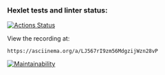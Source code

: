 ### Hexlet tests and linter status:
[![Actions Status](https://github.com/Ekaterina-Chmil/php-project-45/actions/workflows/hexlet-check.yml/badge.svg)](https://github.com/Ekaterina-Chmil/php-project-45/actions)

View the recording at:

    https://asciinema.org/a/LJ567rI9zm56MdgzijWzn28vP

[![Maintainability](https://api.codeclimate.com/v1/badges/6c2f244d1a4968754020/maintainability)](https://codeclimate.com/github/Ekaterina-Chmil/php-project-45/maintainability)	
